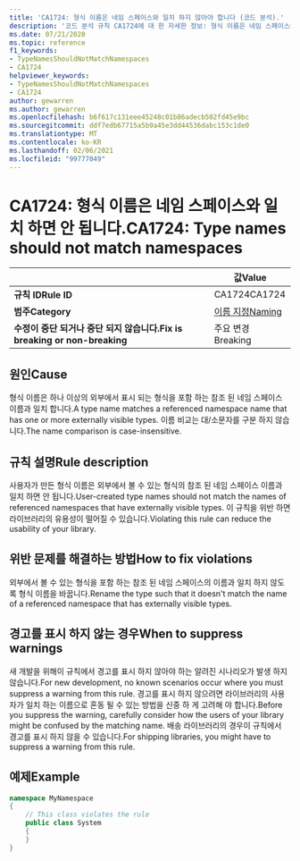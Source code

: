 ```yaml
---
title: 'CA1724: 형식 이름은 네임 스페이스와 일치 하지 않아야 합니다 (코드 분석).'
description: '코드 분석 규칙 CA1724에 대 한 자세한 정보: 형식 이름은 네임 스페이스와 일치 하면 안 됩니다.'
ms.date: 07/21/2020
ms.topic: reference
f1_keywords:
- TypeNamesShouldNotMatchNamespaces
- CA1724
helpviewer_keywords:
- TypeNamesShouldNotMatchNamespaces
- CA1724
author: gewarren
ms.author: gewarren
ms.openlocfilehash: b6f617c131eee45248c01b86adecb502fd45e9bc
ms.sourcegitcommit: ddf7edb67715a5b9a45e3dd44536dabc153c1de0
ms.translationtype: MT
ms.contentlocale: ko-KR
ms.lasthandoff: 02/06/2021
ms.locfileid: "99777049"
---
```

# <a name="ca1724-type-names-should-not-match-namespaces"></a><span data-ttu-id="ef2db-103">CA1724: 형식 이름은 네임 스페이스와 일치 하면 안 됩니다.</span><span class="sxs-lookup"><span data-stu-id="ef2db-103">CA1724: Type names should not match namespaces</span></span>

| | <span data-ttu-id="ef2db-104">값</span><span class="sxs-lookup"><span data-stu-id="ef2db-104">Value</span></span> |
|-|-|
| <span data-ttu-id="ef2db-105">**규칙 ID**</span><span class="sxs-lookup"><span data-stu-id="ef2db-105">**Rule ID**</span></span> |<span data-ttu-id="ef2db-106">CA1724</span><span class="sxs-lookup"><span data-stu-id="ef2db-106">CA1724</span></span>|
| <span data-ttu-id="ef2db-107">**범주**</span><span class="sxs-lookup"><span data-stu-id="ef2db-107">**Category**</span></span> |[<span data-ttu-id="ef2db-108">이름 지정</span><span class="sxs-lookup"><span data-stu-id="ef2db-108">Naming</span></span>](naming-warnings.md)|
| <span data-ttu-id="ef2db-109">**수정이 중단 되거나 중단 되지 않습니다.**</span><span class="sxs-lookup"><span data-stu-id="ef2db-109">**Fix is breaking or non-breaking**</span></span> |<span data-ttu-id="ef2db-110">주요 변경</span><span class="sxs-lookup"><span data-stu-id="ef2db-110">Breaking</span></span>|

## <a name="cause"></a><span data-ttu-id="ef2db-111">원인</span><span class="sxs-lookup"><span data-stu-id="ef2db-111">Cause</span></span>

<span data-ttu-id="ef2db-112">형식 이름은 하나 이상의 외부에서 표시 되는 형식을 포함 하는 참조 된 네임 스페이스 이름과 일치 합니다.</span><span class="sxs-lookup"><span data-stu-id="ef2db-112">A type name matches a referenced namespace name that has one or more externally visible types.</span></span> <span data-ttu-id="ef2db-113">이름 비교는 대/소문자를 구분 하지 않습니다.</span><span class="sxs-lookup"><span data-stu-id="ef2db-113">The name comparison is case-insensitive.</span></span>

## <a name="rule-description"></a><span data-ttu-id="ef2db-114">규칙 설명</span><span class="sxs-lookup"><span data-stu-id="ef2db-114">Rule description</span></span>

<span data-ttu-id="ef2db-115">사용자가 만든 형식 이름은 외부에서 볼 수 있는 형식의 참조 된 네임 스페이스 이름과 일치 하면 안 됩니다.</span><span class="sxs-lookup"><span data-stu-id="ef2db-115">User-created type names should not match the names of referenced namespaces that have externally visible types.</span></span> <span data-ttu-id="ef2db-116">이 규칙을 위반 하면 라이브러리의 유용성이 떨어질 수 있습니다.</span><span class="sxs-lookup"><span data-stu-id="ef2db-116">Violating this rule can reduce the usability of your library.</span></span>

## <a name="how-to-fix-violations"></a><span data-ttu-id="ef2db-117">위반 문제를 해결하는 방법</span><span class="sxs-lookup"><span data-stu-id="ef2db-117">How to fix violations</span></span>

<span data-ttu-id="ef2db-118">외부에서 볼 수 있는 형식을 포함 하는 참조 된 네임 스페이스의 이름과 일치 하지 않도록 형식 이름을 바꿉니다.</span><span class="sxs-lookup"><span data-stu-id="ef2db-118">Rename the type such that it doesn't match the name of a referenced namespace that has externally visible types.</span></span>

## <a name="when-to-suppress-warnings"></a><span data-ttu-id="ef2db-119">경고를 표시 하지 않는 경우</span><span class="sxs-lookup"><span data-stu-id="ef2db-119">When to suppress warnings</span></span>

<span data-ttu-id="ef2db-120">새 개발을 위해이 규칙에서 경고를 표시 하지 않아야 하는 알려진 시나리오가 발생 하지 않습니다.</span><span class="sxs-lookup"><span data-stu-id="ef2db-120">For new development, no known scenarios occur where you must suppress a warning from this rule.</span></span> <span data-ttu-id="ef2db-121">경고를 표시 하지 않으려면 라이브러리의 사용자가 일치 하는 이름으로 혼동 될 수 있는 방법을 신중 하 게 고려해 야 합니다.</span><span class="sxs-lookup"><span data-stu-id="ef2db-121">Before you suppress the warning, carefully consider how the users of your library might be confused by the matching name.</span></span> <span data-ttu-id="ef2db-122">배송 라이브러리의 경우이 규칙에서 경고를 표시 하지 않을 수 있습니다.</span><span class="sxs-lookup"><span data-stu-id="ef2db-122">For shipping libraries, you might have to suppress a warning from this rule.</span></span>

## <a name="example"></a><span data-ttu-id="ef2db-123">예제</span><span class="sxs-lookup"><span data-stu-id="ef2db-123">Example</span></span>

```csharp
namespace MyNamespace
{
    // This class violates the rule
    public class System
    {
    }
}
```
